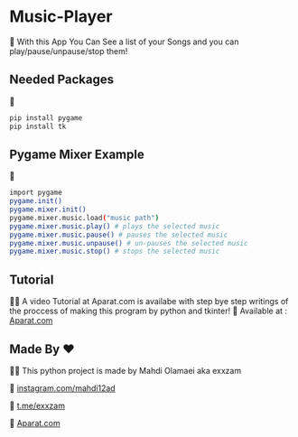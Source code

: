 

# Music-Player
📝
With this App You Can See a list of your Songs and you can play/pause/unpause/stop them!

## Needed Packages 

🐍
```bash
pip install pygame
pip install tk
```

## Pygame Mixer Example

🐍
```bash
import pygame
pygame.init()
pygame.mixer.init()
pygame.mixer.music.load("music path")
pygame.mixer.music.play() # plays the selected music
pygame.mixer.music.pause() # pauses the selected music
pygame.mixer.music.unpause() # un-pauses the selected music
pygame.mixer.music.stop() # stops the selected music
```

## Tutorial
👨‍🎓
A video Tutorial at Aparat.com is availabe with step bye step writings of the proccess of making this program by python and tkinter!
🔗 Available at : [Aparat.com](https://www.aparat.com/v/ngJc7/)


## Made By ❤
👨‍💻 This python project is made by Mahdi Olamaei aka exxzam


🔗 [instagram.com/mahdi12ad](https://instagram.com/mahdi12ad)


🔗 [t.me/exxzam](https://t.me/exxzam)


🔗 [Aparat.com](https://www.aparat.com/iranfun200)






